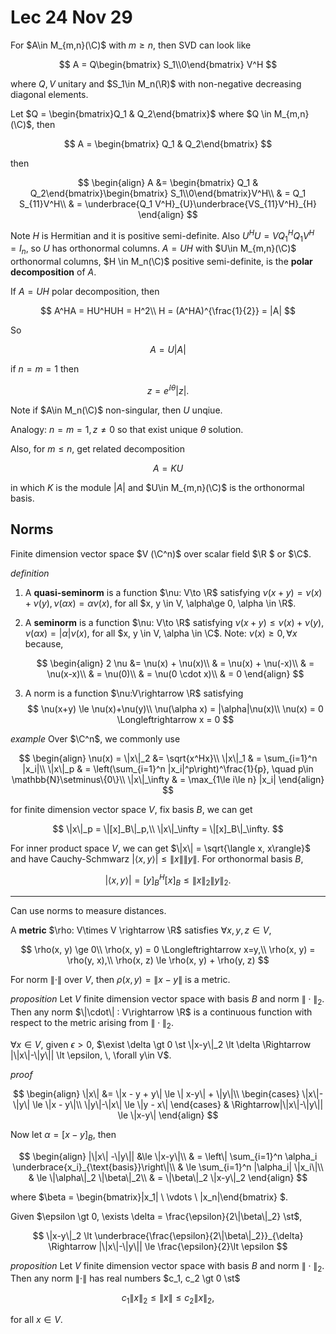 # Lec 24 Nov 29

For $A\in M_{m,n}(\C)$ with $m\ge n$, then SVD can look like

$$
A = Q\begin{bmatrix} S_1\\0\end{bmatrix} V^H
$$

where $Q, V$ unitary and $S_1\in M_n(\R)$ with non-negative decreasing diagonal elements.

Let $Q = \begin{bmatrix}Q_1 & Q_2\end{bmatrix}$ where $Q \in M_{m,n}(\C)$, then

$$
A = \begin{bmatrix} Q_1 & Q_2\end{bmatrix}
$$

then

$$
\begin{align}
A &= \begin{bmatrix} Q_1 & Q_2\end{bmatrix}\begin{bmatrix} S_1\\0\end{bmatrix}V^H\\
& = Q_1 S_{11}V^H\\
& = \underbrace{Q_1 V^H}_{U}\underbrace{VS_{11}V^H}_{H}
\end{align}
$$

Note $H$ is Hermitian and it is positive semi-definite. Also $U^HU = VQ_1^HQ_1 V^H = I_n$, so $U$ has orthonormal columns. $A = UH$ with $U\in M_{m,n}(\C)$ orthonormal columns, $H \in M_n(\C)$ positive semi-definite, is the **polar decomposition** of $A$.

If $A = UH$ polar decomposition, then 

$$
A^HA = HU^HUH = H^2\\
H = (A^HA)^{\frac{1}{2}} = |A|
$$

So 

$$
A = U|A|
$$

if $n = m=1$  then

$$
z = e^{\ii \theta} |z|.
$$

Note if $A\in M_n(\C)$ non-singular, then $U$ unqiue.


Analogy: $n = m = 1, z \neq0$ so that exist unique $\theta$ solution.

Also, for $m\le n$, get related decomposition

$$
A = KU
$$

in which $K$ is the module $|A|$ and $U\in M_{m,n}(\C)$ is the orthonormal basis.



## Norms
Finite dimension vector space $V (\C^n)$ over scalar field $\R $ or $\C$.

*definition*
1. A **quasi-seminorm** is a function $\nu: V\to \R$ satisfying $\nu(x+y)=\nu(x)+\nu(y), \nu(\alpha x) = \alpha \nu(x)$, for all $x, y \in V, \alpha\ge 0, \alpha \in \R$.
2. A **seminorm** is a function $\nu: V\to \R$ satisfying $\nu(x+y)\le \nu(x)+\nu(y), \nu(\alpha x) = |\alpha| \nu(x)$, for all $x, y \in V, \alpha \in \C$.
   Note: $\nu(x)\ge 0, \, \forall x$ because,
   
   $$
    \begin{align}
    2 \nu &= \nu(x) + \nu(x)\\
    & = \nu(x) + \nu(-x)\\
    & = \nu(x-x)\\
    & = \nu(0)\\
    & = \nu(0 \cdot x)\\
    & = 0
    \end{align}
   $$

3. A norm is a function $\nu:V\rightarrow \R$ satisfying 
   $$
   \nu(x+y) \le \nu(x)+\nu(y)\\
   \nu(\alpha x) = |\alpha|\nu(x)\\
   \nu(x) = 0 \Longleftrightarrow x = 0
   $$

*example*
Over $\C^n$, we commonly use 

$$
\begin{align}
    \nu(x) = \|x\|_2 &= \sqrt{x^Hx}\\
    \|x\|_1 & = \sum_{i=1}^n |x_i|\\
    \|x\|_p & = \left(\sum_{i=1}^n |x_i|^p\right)^\frac{1}{p}, \quad p\in \mathbb{N}\setminus\{0\}\\
    \|x\|_\infty & = \max_{1\le i\le n} |x_i|
\end{align}
$$

for finite dimension vector space $V$, fix basis $B$, we can get

$$
\|x\|_p = \|[x]_B\|_p,\\
\|x\|_\infty = \|[x]_B\|_\infty.
$$

For inner product space $V$, we can get $\|x\| = \sqrt{\langle x, x\rangle}$ and have Cauchy-Schmwarz $|\langle x, y\rangle| \le \|x\|\|y\|$. For orthonormal basis $B$,

$$
|\langle x, y \rangle| = [y]_B^H [x]_B \le \|x\|_2\|y\|_2.
$$

---
Can use norms to measure distances. 

A **metric** $\rho: V\times V \rightarrow \R$ satisfies $\forall x, y, z\in V$, 

$$
\rho(x, y) \ge 0\\
\rho(x, y) = 0 \Longleftrightarrow x=y,\\
\rho(x, y) = \rho(y, x),\\
\rho(x, z) \le \rho(x, y) + \rho(y, z)
$$


For norm $\|\cdot\|$ over $V$, then $\rho(x, y) = \|x-y\|$ is a metric.


*proposition* Let $V$ finite dimension vector space with basis $B$ and norm $\|\cdot\|_2$. Then any norm $\|\cdot\| : V\rightarrow \R$ is a continuous function with respect to the metric arising from $\|\cdot\|_2$. 

$\forall x \in V$, given $\epsilon \gt 0$, $\exist \delta \gt 0 \st \|x-y\|_2 \lt \delta \Rightarrow |\|x\|-\|y\|| \lt \epsilon, \, \forall y\in V$.

*proof*


$$
\begin{align}
    \|x\| &= \|x - y + y\| \le \| x-y\| + \|y\|\\
    \begin{cases}
    \|x\|-\|y\| \le \|x - y\|\\
    \|y\|-\|x\| \le \|y - x\|
    \end{cases} & \Rightarrow|\|x\|-\|y\|| \le \|x-y\|
\end{align}
$$

Now let $\alpha = [x-y]_B$, then

$$
\begin{align}
    |\|x\| -\|y\|| &\le \|x-y\|\\
    & = \left\| \sum_{i=1}^n \alpha_i \underbrace{x_i}_{\text{basis}}\right\|\\
    & \le \sum_{i=1}^n |\alpha_i| \|x_i\|\\
     & \le \|\alpha\|_2 \|\beta\|_2\\
     & = \|\beta\|_2 \|x-y\|_2
\end{align}
$$

where $\beta = \begin{bmatrix}\|x_1\| \\ \vdots \\ \|x_n\|\end{bmatrix} $.

Given $\epsilon \gt 0, \exists \delta = \frac{\epsilon}{2\|\beta\|_2} \st$, 

$$
\|x-y\|_2 \lt \underbrace{\frac{\epsilon}{2\|\beta\|_2}}_{\delta} \Rightarrow |\|x\|-\|y\|| \le \frac{\epsilon}{2}\lt \epsilon
$$



*proposition*
Let $V$ finite dimension vector space with basis $B$ and norm $\|\cdot \|_2$. Then any norm $\|\cdot\|$ has real numbers $c_1, c_2 \gt 0 \st$

$$
c_1\|x\|_2 \le \|x\| \le c_2 \|x\|_2,
$$

for all $x\in V$.